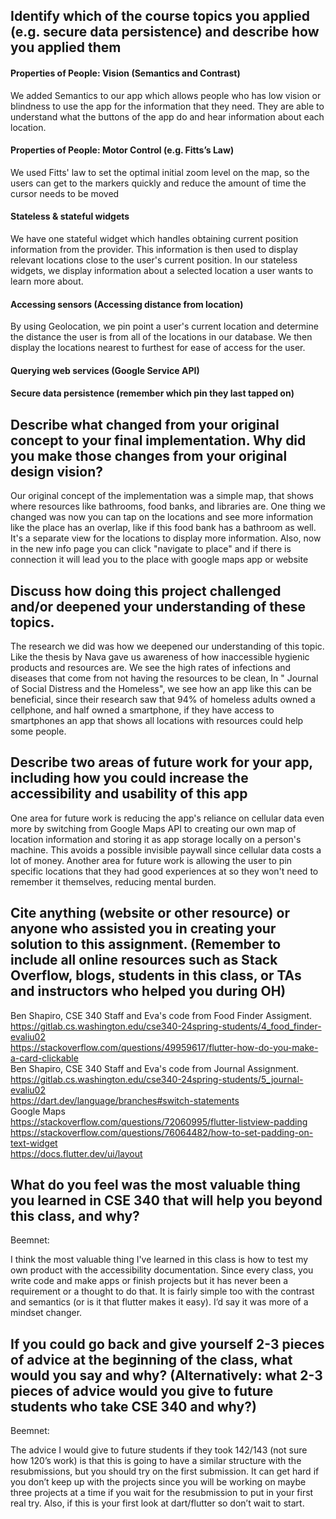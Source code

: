 ## Identify which of the course topics you applied (e.g. secure data persistence) and describe how you applied them

#### Properties of People: Vision (Semantics and Contrast)
We added Semantics to our app which allows people who has low vision or blindness to use the app for the information that they need. They are able to understand what the buttons of the app do and hear information about each location.

#### Properties of People: Motor Control (e.g. Fitts’s Law)

We used Fitts' law to set the optimal initial zoom level on the map, so the users can get to the markers quickly and reduce the amount of time the cursor needs to be moved 

#### Stateless & stateful widgets
We have one stateful widget which handles obtaining current position information from the provider. This information is then used to display relevant locations close to the user's current position.
In our stateless widgets, we display information about a selected location a user wants to learn more about.

#### Accessing sensors (Accessing distance from location)
By using Geolocation, we pin point a user's current location and determine the distance the user is from all of the locations in our database. We then display the locations nearest to furthest for ease of access for the user.

#### Querying web services (Google Service API)


#### Secure data persistence (remember which pin they last tapped on)

## Describe what changed from your original concept to your final implementation. Why did you make those changes from your original design vision?

Our original concept of the implementation was a simple map, that shows where resources like bathrooms, food banks, and libraries are. One thing we changed was now you can tap on the locations and see more information like the place has an overlap, like if this food bank has a bathroom as well. It's a separate view for the locations to display more information. Also, now in the new info page you can click "navigate to place" and if there is connection it will lead you to the place with google maps app or website 



## Discuss how doing this project challenged and/or deepened your understanding of these topics.

The research we did was how we deepened our understanding of this topic.
Like the thesis by Nava gave us awareness of how inaccessible hygienic products and resources are. We see the high rates of infections and diseases that come from not having the resources to be clean,
In " Journal of Social Distress and the Homeless", we see how an app like this can be beneficial, since their research saw that 94% of homeless adults owned a cellphone, and half owned a smartphone, if they have access to smartphones an app that shows all locations with resources could help some people. 


## Describe two areas of future work for your app, including how you could increase the accessibility and usability of this app
One area for future work is reducing the app's reliance on cellular data even more by switching from Google Maps API to creating our own map of location information and storing it as app storage locally on a person's machine. This avoids a possible invisible paywall since cellular data costs a lot of money.
Another area for future work is allowing the user to pin specific locations that they had good experiences at so they won't need to remember it themselves, reducing mental burden.

## Cite anything (website or other resource) or anyone who assisted you in creating your solution to this assignment. (Remember to include all online resources such as Stack Overflow, blogs, students in this class, or TAs and instructors who helped you during OH)
Ben Shapiro, CSE 340 Staff and Eva's code from Food Finder Assigment. https://gitlab.cs.washington.edu/cse340-24spring-students/4_food_finder-evaliu02 <br/>
https://stackoverflow.com/questions/49959617/flutter-how-do-you-make-a-card-clickable <br/>
Ben Shapiro, CSE 340 Staff and Eva's code from Journal Assignment. https://gitlab.cs.washington.edu/cse340-24spring-students/5_journal-evaliu02 <br/>
https://dart.dev/language/branches#switch-statements <br/>
Google Maps <br/>
https://stackoverflow.com/questions/72060995/flutter-listview-padding <br/>
https://stackoverflow.com/questions/76064482/how-to-set-padding-on-text-widget <br/>
https://docs.flutter.dev/ui/layout <br/>

## What do you feel was the most valuable thing you learned in CSE 340 that will help you beyond this class, and why?

Beemnet:

I think the most valuable thing I've learned in this class is how to test my own product with the accessibility documentation. Since every class, you write code and make apps or finish projects but it has never been a requirement or a thought to do that. It is fairly simple too with the contrast and semantics (or is it that flutter makes it easy). I’d say it was more of a mindset changer. 



## If you could go back and give yourself 2-3 pieces of advice at the beginning of the class, what would you say and why? (Alternatively: what 2-3 pieces of advice would you give to future students who take CSE 340 and why?)

Beemnet:

The advice I would give to future students if they took 142/143 (not sure how 120’s work) is that this is going to have a similar structure with the resubmissions, but you should try on the first submission. It can get hard if you don’t keep up with the projects since you will be working on maybe three projects at a time if you wait for the resubmission to put in your first real try. Also, if this is your first look at dart/flutter so don’t wait to start.

